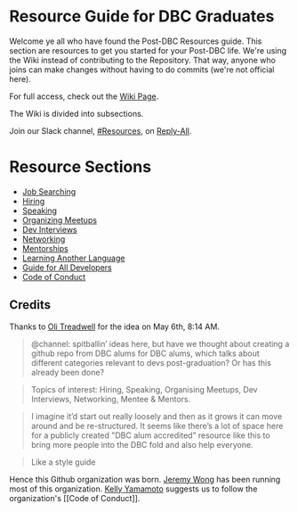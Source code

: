 # Resource Guide for DBC Graduates

Welcome ye all who have found the Post-DBC Resources guide. This section are resources to get you started for your Post-DBC life. We're using the Wiki instead of contributing to the Repository. That way, anyone who joins can make changes without having to do commits (we're not official here).

For full access, check out the [Wiki Page](https://github.com/DBC-Boots/Resources/wiki).

The Wiki is divided into subsections.

Join our Slack channel, [#Resources](https://reply-all.slack.com/messages/resources/), on [Reply-All](reply-all.slack.com/messages/general/).

# Resource Sections
* [Job Searching](https://github.com/DBC-Boots/Resources/wiki/Job-Searching)
* [Hiring](https://github.com/DBC-Boots/Resources/wiki/Hiring)
* [Speaking](https://github.com/DBC-Boots/Resources/wiki/Speaking)
* [Organizing Meetups](https://github.com/DBC-Boots/Resources/wiki/Organizing-Meetups)
* [Dev Interviews](https://github.com/DBC-Boots/Resources/wiki/Dev-Interviews)
* [Networking](https://github.com/DBC-Boots/Resources/wiki/Networking)
* [Mentorships](https://github.com/DBC-Boots/Resources/wiki/Mentorships)
* [Learning Another Language](https://github.com/DBC-Boots/Resources/wiki/Learning-Another-Language)
* [Guide for All Developers](https://github.com/DBC-Boots/Resources/wiki/Guide-for-All-Developers)
* [Code of Conduct](https://github.com/DBC-Boots/Resources/wiki/Code-of-Conduct)

## Credits

Thanks to [Oli Treadwell](https://twitter.com/olitreadwell) for the idea on May 6th, 8:14 AM.

> @channel: spitballin’ ideas here, but have we thought about creating a github repo from DBC alums for DBC alums, which talks about different categories relevant to devs post-graduation? Or has this already been done?

> Topics of interest: Hiring, Speaking, Organising Meetups, Dev Interviews, Networking, Mentee & Mentors.

> I imagine it’d start out really loosely and then as it grows it can move around and be re-structured. It seems like there’s a lot of space here for a publicly created "DBC alum accredited” resource like this to bring more people into the DBC fold and also help everyone.

> Like a style guide

Hence this Github organization was born. [Jeremy Wong](https://twitter.com/jermspeaks) has been running most of this organization. [Kelly Yamamoto](https://twitter.com/minedamnesia) suggests us to follow the organization's [[Code of Conduct]].
